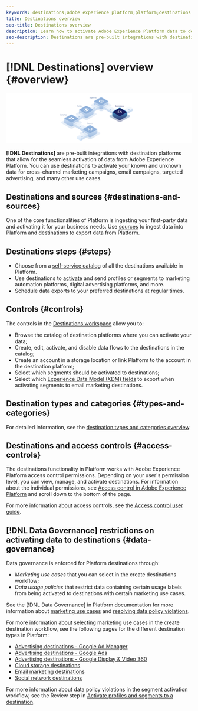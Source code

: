 ```yaml
---
keywords: destinations;adobe experience platform;platform;destinations overview;activate data;activate;
title: Destinations overview
seo-title: Destinations overview
description: Learn how to activate Adobe Experience Platform data to destinations for cross-channel marketing campaigns, emails, targeted advertising, and more.
seo-description: Destinations are pre-built integrations with destination platforms that allow for the seamless activation of data from Adobe Experience Platform. You can use Destinations in the Adobe Experience Platform to activate your known and unknown data for cross-channel marketing campaigns, email campaigns, targeted advertising, and many other use cases.
---
```


# [!DNL Destinations] overview {#overview}

![Destinations overview banner](./assets/overview/destinations-overview-banner.png)

**[!DNL Destinations]** are pre-built integrations with destination platforms that allow for the seamless activation of data from Adobe Experience Platform. You can use destinations to activate your known and unknown data for cross-channel marketing campaigns, email campaigns, targeted advertising, and many other use cases.

## Destinations and sources {#destinations-and-sources}

One of the core functionalities of Platform is ingesting your first-party data and activating it for your business needs. Use [sources](../sources/home.md) to ingest data into Platform and destinations to export data from Platform. 

## Destinations steps {#steps}

* Choose from a [self-service catalog](./catalog/overview.md) of all the destinations available in Platform.
* Use destinations to [activate](./ui/activate-destinations.md) and send profiles or segments to marketing automation platforms, digital advertising platforms, and more.
* Schedule data exports to your preferred destinations at regular times.

## Controls {#controls}

The controls in the [Destinations workspace](./ui/destinations-workspace.md) allow you to:

* Browse the catalog of destination platforms where you can activate your data;
* Create, edit, activate, and disable data flows to the destinations in the catalog;
* Create an account in a storage location or link Platform to the account in the destination platform;
* Select which segments should be activated to destinations;
* Select which [Experience Data Model (XDM) fields](../xdm/home.md) to export when activating segments to email marketing destinations.

## Destination types and categories {#types-and-categories}

For detailed information, see the [destination types and categories overview](./destination-types.md).

## Destinations and access controls {#access-controls}

The destinations functionality in Platform works with Adobe Experience Platform access control permissions. Depending on your user's permission level, you can view, manage, and activate destinations. For information about the individual permissions, see [Access control in Adobe Experience Platform](../access-control/home.md) and scroll down to the bottom of the page.

For more information about access controls, see the [Access control user guide](../access-control/ui/overview.md).

## [!DNL Data Governance] restrictions on activating data to destinations {#data-governance}

Data governance is enforced for Platform destinations through:

* *Marketing use cases* that you can select in the create destinations workflow;
* *Data usage policies* that restrict data containing certain usage labels from being activated to destinations with certain marketing use cases.
  
See the [!DNL Data Governance] in Platform documentation for more information about [marketing use cases](../data-governance/policies/overview.md) and [resolving data policy violations](../data-governance/enforcement/auto-enforcement.md).

For more information about selecting marketing use cases in the create destination workflow, see the following pages for the different destination types in Platform:

* [Advertising destinations - Google Ad Manager ](./catalog/advertising/google-ad-manager.md)
* [Advertising destinations - Google Ads](./catalog/advertising/google-ads-destination.md)
* [Advertising destinations - Google Display & Video 360 ](./catalog/advertising/google-dv360.md)
* [Cloud storage destinations](./catalog/cloud-storage/workflow.md)
* [Email marketing destinations](./catalog/email-marketing/overview.md)
* [Social network destinations](./catalog/social/workflow.md)

For more information about data policy violations in the segment activation workflow, see the Review step in [Activate profiles and segments to a destination](./ui/activate-destinations.md#review).